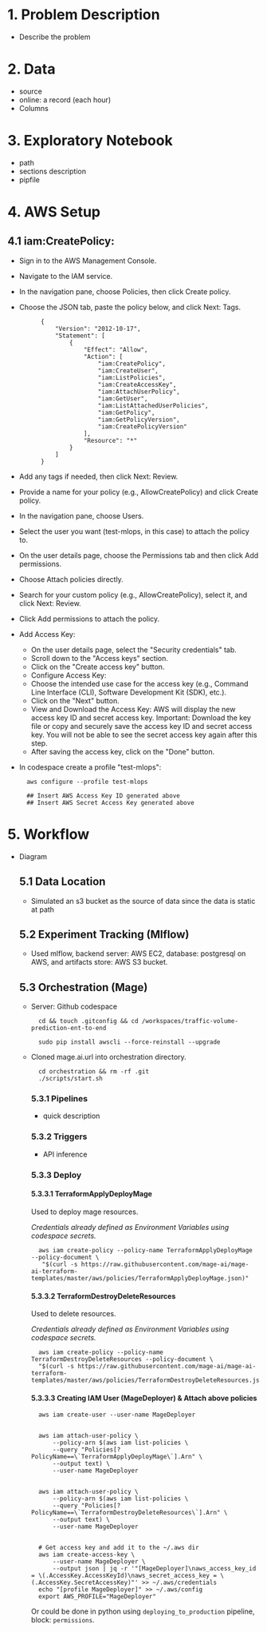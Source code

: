 # 1.    Problem Description
- Describe the problem


# 2.    Data
- source
- online: a record (each hour)
- Columns


# 3.    Exploratory Notebook
- path
- sections description
- pipfile


# 4.    AWS Setup

## 4.1    iam:CreatePolicy:

- Sign in to the AWS Management Console.
- Navigate to the IAM service.
- In the navigation pane, choose Policies, then click Create policy.
- Choose the JSON tab, paste the policy below, and click Next: Tags.

            {
                "Version": "2012-10-17",
                "Statement": [
                    {
                        "Effect": "Allow",
                        "Action": [
                            "iam:CreatePolicy",
                            "iam:CreateUser",
                            "iam:ListPolicies",
                            "iam:CreateAccessKey",
                            "iam:AttachUserPolicy",
                            "iam:GetUser",
                            "iam:ListAttachedUserPolicies",
                            "iam:GetPolicy",
                            "iam:GetPolicyVersion",
                            "iam:CreatePolicyVersion"
                        ],
                        "Resource": "*"
                    }
                ]
            }

- Add any tags if needed, then click Next: Review.
- Provide a name for your policy (e.g., AllowCreatePolicy) and click Create policy.
- In the navigation pane, choose Users.
- Select the user you want (test-mlops, in this case) to attach the policy to.
- On the user details page, choose the Permissions tab and then click Add permissions.
- Choose Attach policies directly.
- Search for your custom policy (e.g., AllowCreatePolicy), select it, and click Next: Review.
- Click Add permissions to attach the policy.
- Add Access Key:

    - On the user details page, select the "Security credentials" tab.
    - Scroll down to the "Access keys" section.
    - Click on the "Create access key" button.
    - Configure Access Key:
    - Choose the intended use case for the access key 
        (e.g., Command Line Interface (CLI), Software Development Kit (SDK), etc.).
    - Click on the "Next" button.
    - View and Download the Access Key:
        AWS will display the new access key ID and secret access key.
        Important: Download the key file or copy and securely save the access key ID and secret access key. You will not be able to see the secret access key again after this step.
    - After saving the access key, click on the "Done" button.
- In codespace create a profile "test-mlops":
    
        aws configure --profile test-mlops
        
        ## Insert AWS Access Key ID generated above
        ## Insert AWS Secret Access Key generated above




# 5.    Workflow

- Diagram

    ## 5.1  Data Location
    - Simulated an s3 bucket as the source of data since the data is static at path
    ## 5.2  Experiment Tracking (Mlflow)
    - Used mlflow, backend server: AWS EC2, database: postgresql on AWS, and artifacts store: AWS S3 bucket.
    ## 5.3  Orchestration (Mage)
    - Server: Github codespace

            cd && touch .gitconfig && cd /workspaces/traffic-volume-prediction-ent-to-end

            sudo pip install awscli --force-reinstall --upgrade
    - Cloned mage.ai.url into orchestration directory.

            cd orchestration && rm -rf .git
            ./scripts/start.sh

            
        ### 5.3.1   Pipelines
        - quick description
        ### 5.3.2   Triggers
        - API inference
        ### 5.3.3   Deploy

        #### 5.3.3.1    TerraformApplyDeployMage
        Used to deploy mage resources.

        _Credentials already defined as Environment Variables using codespace secrets._

            aws iam create-policy --policy-name TerraformApplyDeployMage --policy-document \
             "$(curl -s https://raw.githubusercontent.com/mage-ai/mage-ai-terraform-templates/master/aws/policies/TerraformApplyDeployMage.json)"

        #### 5.3.3.2    TerraformDestroyDeleteResources
        Used to delete resources.

        _Credentials already defined as Environment Variables using codespace secrets._

            aws iam create-policy --policy-name TerraformDestroyDeleteResources --policy-document \
            "$(curl -s https://raw.githubusercontent.com/mage-ai/mage-ai-terraform-templates/master/aws/policies/TerraformDestroyDeleteResources.json)"

        #### 5.3.3.3    Creating IAM User (MageDeployer) & Attach above policies

            aws iam create-user --user-name MageDeployer


            aws iam attach-user-policy \
                --policy-arn $(aws iam list-policies \
                --query "Policies[?PolicyName==\`TerraformApplyDeployMage\`].Arn" \
                --output text) \
                --user-name MageDeployer


            aws iam attach-user-policy \
                --policy-arn $(aws iam list-policies \
                --query "Policies[?PolicyName==\`TerraformDestroyDeleteResources\`].Arn" \
                --output text) \
                --user-name MageDeployer


            # Get access key and add it to the ~/.aws dir
            aws iam create-access-key \
                --user-name MageDeployer \
                --output json | jq -r '"[MageDeployer]\naws_access_key_id = \(.AccessKey.AccessKeyId)\naws_secret_access_key = \(.AccessKey.SecretAccessKey)"' >> ~/.aws/credentials
            echo "[profile MageDeployer]" >> ~/.aws/config
            export AWS_PROFILE="MageDeployer"

        Or could be done in python using `deploying_to_production` pipeline, block: `permissions`.







